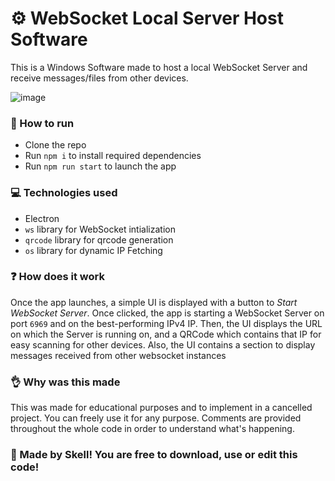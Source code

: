 # ⚙ WebSocket Local Server Host Software
This is a Windows Software made to host a local WebSocket Server and receive messages/files from other devices.   

![image](https://github.com/user-attachments/assets/819051b7-797b-421c-b177-c1acd89a4c98)


### 📜 How to run
- Clone the repo
- Run `npm i` to install required dependencies
- Run `npm run start` to launch the app

### 💻 Technologies used
- Electron
- `ws` library for WebSocket intialization
- `qrcode` library for qrcode generation
- `os` library for dynamic IP Fetching

### ❓ How does it work
Once the app launches, a simple UI is displayed with a button to *Start WebSocket Server*. Once clicked, the app is starting a WebSocket Server on port `6969` and on the best-performing IPv4 IP. Then, the UI displays the URL on which the Server is running on, and a QRCode which contains that IP for easy scanning for other devices. Also, the UI contains a section to display messages received from other websocket instances

### 👌 Why was this made
This was made for educational purposes and to implement in a cancelled project. You can freely use it for any purpose. Comments are provided throughout the whole code in order to understand what's happening.

### 🧡 Made by Skell! You are free to download, use or edit this code!
###
